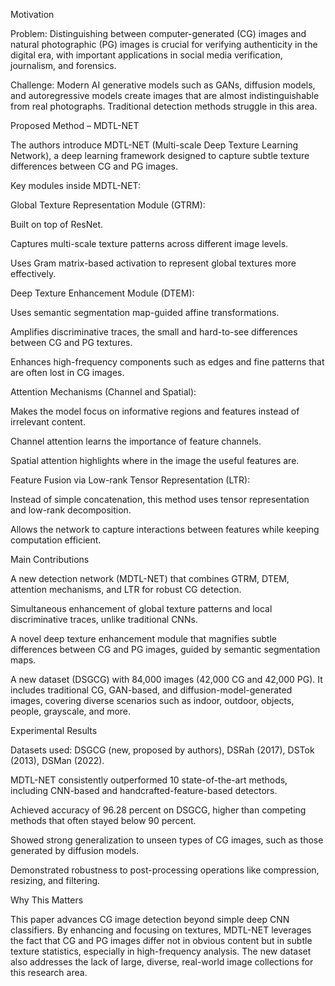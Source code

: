Motivation

Problem: Distinguishing between computer-generated (CG) images and natural photographic (PG) images is crucial for verifying authenticity in the digital era, with important applications in social media verification, journalism, and forensics.

Challenge: Modern AI generative models such as GANs, diffusion models, and autoregressive models create images that are almost indistinguishable from real photographs. Traditional detection methods struggle in this area.

Proposed Method – MDTL-NET

The authors introduce MDTL-NET (Multi-scale Deep Texture Learning Network), a deep learning framework designed to capture subtle texture differences between CG and PG images.

Key modules inside MDTL-NET:

Global Texture Representation Module (GTRM):

Built on top of ResNet.

Captures multi-scale texture patterns across different image levels.

Uses Gram matrix-based activation to represent global textures more effectively.

Deep Texture Enhancement Module (DTEM):

Uses semantic segmentation map-guided affine transformations.

Amplifies discriminative traces, the small and hard-to-see differences between CG and PG textures.

Enhances high-frequency components such as edges and fine patterns that are often lost in CG images.

Attention Mechanisms (Channel and Spatial):

Makes the model focus on informative regions and features instead of irrelevant content.

Channel attention learns the importance of feature channels.

Spatial attention highlights where in the image the useful features are.

Feature Fusion via Low-rank Tensor Representation (LTR):

Instead of simple concatenation, this method uses tensor representation and low-rank decomposition.

Allows the network to capture interactions between features while keeping computation efficient.

Main Contributions

A new detection network (MDTL-NET) that combines GTRM, DTEM, attention mechanisms, and LTR for robust CG detection.

Simultaneous enhancement of global texture patterns and local discriminative traces, unlike traditional CNNs.

A novel deep texture enhancement module that magnifies subtle differences between CG and PG images, guided by semantic segmentation maps.

A new dataset (DSGCG) with 84,000 images (42,000 CG and 42,000 PG). It includes traditional CG, GAN-based, and diffusion-model-generated images, covering diverse scenarios such as indoor, outdoor, objects, people, grayscale, and more.

Experimental Results

Datasets used: DSGCG (new, proposed by authors), DSRah (2017), DSTok (2013), DSMan (2022).

MDTL-NET consistently outperformed 10 state-of-the-art methods, including CNN-based and handcrafted-feature-based detectors.

Achieved accuracy of 96.28 percent on DSGCG, higher than competing methods that often stayed below 90 percent.

Showed strong generalization to unseen types of CG images, such as those generated by diffusion models.

Demonstrated robustness to post-processing operations like compression, resizing, and filtering.

Why This Matters

This paper advances CG image detection beyond simple deep CNN classifiers. By enhancing and focusing on textures, MDTL-NET leverages the fact that CG and PG images differ not in obvious content but in subtle texture statistics, especially in high-frequency analysis. The new dataset also addresses the lack of large, diverse, real-world image collections for this research area.
